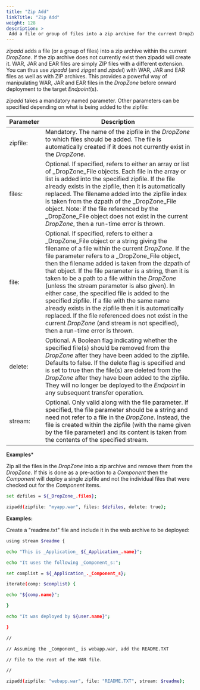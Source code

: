 ```yaml
---
title: "Zip Add"
linkTitle: "Zip Add"
weight: 128
description: >
 Add a file or group of files into a zip archive for the current DropZone.  
---
```


_zipadd_ adds a file (or a group of files) into a zip archive within the current _DropZone_. If the zip archive does not currently exist then zipadd will create it. WAR, JAR and EAR files are simply ZIP files with a different extension. You can thus use _zipadd_ (and _zipget_ and _zipdel_) with WAR, JAR and EAR files as well as with ZIP archives. This provides a powerful way of manipulating WAR, JAR and EAR files in the _DropZone_ before onward deployment to the target _Endpoint_(s).

_zipadd_ takes a mandatory named parameter. Other parameters can be specified depending on what is being added to the zipfile:

| Parameter| Description |
| --- | --- |
| zipfile: | Mandatory. The name of the zipfile in the _DropZone_ to which files should be added. The file is automatically created if it does not currently exist in the _DropZone_. |
| files: | Optional. If specified, refers to either an array or list of _DropZone_File objects. Each file in the array or list is added into the specified zipfile. If the file already exists in the zipfile, then it is automatically replaced. The filename added into the zipfile index is taken from the dzpath of the _DropZone_File object. Note: if the file referenced by the _DropZone_File object does not exist in the current _DropZone_, then a run-time error is thrown. |
| file: | Optional. If specified, refers to either a _DropZone_File object or a string giving the filename of a file within the current _DropZone_. If the file parameter refers to a _DropZone_File object, then the filename added is taken from the dzpath of that object. If the file parameter is a string, then it is taken to be a path to a file within the _DropZone_ (unless the stream parameter is also given). In either case, the specified file is added to the specified zipfile. If a file with the same name already exists in the zipfile then it is automatically replaced. If the file referenced does not exist in the current _DropZone_ (and stream is not specified), then a run-time error is thrown. |
| delete: | Optional. A Boolean flag indicating whether the specified file(s) should be removed from the _DropZone_ after they have been added to the zipfile. Defaults to false. If the delete flag is specified and is set to true then the file(s) are deleted from the _DropZone_ after they have been added to the zipfile. They will no longer be deployed to the _Endpoint_ in any subsequent transfer operation. |
| stream: | Optional. Only valid along with the file parameter. If specified, the file parameter should be a string and need not refer to a file in the _DropZone_. Instead, the file is created within the zipfile (with the name given by the file parameter) and its content is taken from the contents of the specified stream. |

**Examples***

Zip all the files in the _DropZone_ into a zip archive and remove them from the _DropZone_. If this is done as a pre-action to a _Component_ then the _Component_ will deploy a single zipfile and not the individual files that were checked out for the _Component_ items.

```bash
set dzfiles = ${_DropZone_.files};

zipadd(zipfile: "myapp.war", files: $dzfiles, delete: true);
```

**Examples:**

Create a "readme.txt" file and include it in the web archive to be deployed:

```bash
using stream $readme {

echo "This is _Application_ ${_Application_.name}";

echo "It uses the following _Component_s:";

set complist = ${_Application_._Component_s};

iterate(comp: $complist) {

echo "${comp.name}";

}

echo "It was deployed by ${user.name}";

}

//

// Assuming the _Component_ is webapp.war, add the README.TXT

// file to the root of the WAR file.

//

zipadd(zipfile: "webapp.war", file: "README.TXT", stream: $readme);
```
